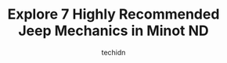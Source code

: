 ---
layout: ampstory
image: https://images.unsplash.com/photo-1567449394863-577a4311b51c?ixlib=rb-4.0.3&ixid=MnwxMjA3fDB8MHxwaG90by1wYWdlfHx8fGVufDB8fHx8&auto=format&fit=crop&w=640&h=853&q=80
author: techidn
featured: false
description: Discover the 7 best Jeep Mechanic in Minot ND, USA and ensure your vehicle receives the highest quality of care. These trusted professionals are known for their skill, knowledge, and dedicat
title: Explore 7 Highly Recommended Jeep Mechanics in Minot ND
cover:
   title: Explore 7 Highly Recommended Jeep Mechanics in Minot ND
   subtitle: Rickpate
   background: https://images.unsplash.com/photo-1567449394863-577a4311b51c?ixlib=rb-4.0.3&ixid=MnwxMjA3fDB8MHxwaG90by1wYWdlfHx8fGVufDB8fHx8&auto=format&fit=crop&w=640&h=853&q=80

pages: 
 - layout: thirds
   top: <h1>#1 The Muffler Shop and Repair</h1>
   bottom: "<p>I want to thank the muffler shop and the great crew there for the work they did on my truck on such short notice. I called and they got it in the next day being its my</p>"
   background: https://www.knot35.com/toplist/wp-content/uploads/2023/06/best-jeep-mechanic-1-in-minot-nd-1685837285.jpeg
   backgroundblur: true
 - layout: thirds
   top: <h1>#2 Magic City Auto and Truck Repair, LLC</h1>
   bottom: "<p>406 20th St SE, Minot, ND 58701, United States</p>"
   background: https://www.knot35.com/toplist/wp-content/uploads/2023/06/best-jeep-mechanic-2-in-minot-nd-1685837285.jpeg
   cta:
      link: https://www.knot35.com/toplist/explore-7-highly-recommended-jeep-mechanics-in-minot-nd/
      text: Explore 7 Highly Recommended Jeep Mechanics in Minot ND
 - layout: thirds
   top: <h1>#3 Bullet Transmission</h1>
   bottom: "<p>5 35th Ave NE suite a, Minot, ND 58703, United States</p>"
   background: https://www.knot35.com/toplist/wp-content/uploads/2023/06/best-jeep-mechanic-3-in-minot-nd-1685837285.jpeg
   cta:
      link: https://www.knot35.com/toplist/explore-7-highly-recommended-jeep-mechanics-in-minot-nd/
      text: Explore 7 Highly Recommended Jeep Mechanics in Minot ND
 - layout: thirds
   top: <h1>#4 Alleys Repair & Alignment</h1>
   bottom: "<p>2635 Valley St, Minot, ND 58701, United States</p>"
   background: https://images.unsplash.com/photo-1553949345-eb786bb3f7ba?ixlib=rb-4.0.3&ixid=MnwxMjA3fDB8MHxwaG90by1wYWdlfHx8fGVufDB8fHx8&auto=format&fit=crop&w=640&h=853&q=80
   cta:
      link: https://www.knot35.com/toplist/explore-7-highly-recommended-jeep-mechanics-in-minot-nd/
      text: Explore 7 Highly Recommended Jeep Mechanics in Minot ND
 - layout: thirds
   top: <h1>#5 Tuff Trucks LLC</h1>
   bottom: "<p>516 37th Ave SW, Minot, ND 58701, United States</p>"
   background: https://images.unsplash.com/photo-1488554378835-f7acf46e6c98?ixlib=rb-4.0.3&ixid=MnwxMjA3fDB8MHxwaG90by1wYWdlfHx8fGVufDB8fHx8&auto=format&fit=crop&w=640&h=853&q=80
   cta:
      link: https://www.knot35.com/toplist/explore-7-highly-recommended-jeep-mechanics-in-minot-nd/
      text: Explore 7 Highly Recommended Jeep Mechanics in Minot ND
 - layout: thirds
   top: <h1>#6 Heritage Repair and Alignment</h1>
   bottom: "<p>5300 S Broadway, Minot, ND 58701, United States</p>"
   background: https://images.unsplash.com/photo-1580610447943-1bfbef5efe07?ixlib=rb-4.0.3&ixid=MnwxMjA3fDB8MHxwaG90by1wYWdlfHx8fGVufDB8fHx8&auto=format&fit=crop&w=640&h=853&q=80
   cta:
      link: https://www.knot35.com/toplist/explore-7-highly-recommended-jeep-mechanics-in-minot-nd/
      text: Explore 7 Highly Recommended Jeep Mechanics in Minot ND
 - layout: thirds
   top: <h1>#7 Auto Hobby Shop</h1>
   bottom: "<p>271 Tanker Trail, Minot AFB, ND 58704, United States</p>"
   background: https://images.unsplash.com/photo-1527067829737-402993088e6b?ixlib=rb-4.0.3&ixid=MnwxMjA3fDB8MHxwaG90by1wYWdlfHx8fGVufDB8fHx8&auto=format&fit=crop&w=640&h=853&q=80
   cta:
      link: https://www.knot35.com/toplist/explore-7-highly-recommended-jeep-mechanics-in-minot-nd/
      text: Explore 7 Highly Recommended Jeep Mechanics in Minot ND
 - layout: thirds
   middle: Continue reading...
   background: https://images.unsplash.com/photo-1618556658017-fd9c732d1360?ixlib=rb-4.0.3&ixid=MnwxMjA3fDB8MHxwaG90by1wYWdlfHx8fGVufDB8fHx8&auto=format&fit=crop&w=640&h=853&q=80
   cta:
      link: https://www.knot35.com/toplist/explore-7-highly-recommended-jeep-mechanics-in-minot-nd/
      text: Explore 7 Highly Recommended Jeep Mechanics in Minot ND
      
---